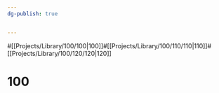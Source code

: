 ```yaml
---
dg-publish: true


---
```

#[[Projects/Library/100/100\|100]]#[[Projects/Library/100/110/110\|110]]#[[Projects/Library/100/120/120\|120]]
# 100

